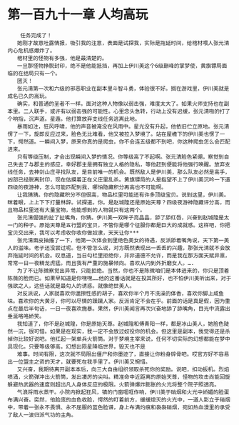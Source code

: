 # 第一百九十一章 人均高玩
        任务完成了！
       她刚才故意吐露情报，吸引我的注意，表面是试探我，实际是拖延时间，给棺材喂人张元清内心危机感爆炸了。
       棺材里的怪物有多强，他是最清楚的。
       一旦那怪物挣脱封印，绝不是他能抵挡，再加上伊川美这个6级巅峰的掌梦使，黄旗镖局面临的在结局只有一个。
       团灭！
       张元清第一次和六级的邪恶职业在副本里斗智斗勇，体验很不好。搁在游戏里，伊川美就是成名已久的高玩。
       确实，和普通的圣者不一样。面对这种人物像以弱击强，难度太大了。如果火师支持也在副本里。二人联手，或许有以弱击强的可能性。心里念头急转，行动上没有迟缓，张元清啪的打了个响指，沉声道。星遁。他打算放弃支线任务逃离此地。
       暴雨如注，狂风呼啸，他的声音被淹没在风雨中。星光没有升起，他依旧伫立原地。张元清愣了一下，旋即反应过来，脸色无比难看，他又被拉入梦境了。站在屋檐下的伊川美也愣了一下，愕然道。一瞬间入梦，原来你真的是爬虫，你不会连五级都不到吧，你这种爬虫怎么会匹配进来。
       只有等级压制，才会出现瞬间入梦的情况。你等级高了不起啊。张元清脸色紧绷，察觉到自己失去了与郡主的感应，幸好郡主是拥有独立人格的隐私，等他赶到便能将他强行唤醒。放弃支线任务，去神剑山庄寻找队友，是目前唯一的机会。既然敌人是伊川美，那么队友必然是高手，凶部已经脱离封印，现在估摸着正在义庄里乱杀。黄旗镖局的人是指望不上了伊川美沉吟一下道四级的夜游神，怎么可能匹配到我，哪怕隐藏积分再高也不可能啊。
       让我猜猜。你的隐藏积分不但很高，物品栏里可能还有许多顶级宝贝。说到这里，伊川美。眯着眼，上上下下打量林辞。试探道。你。是赵城隍还是原始天尊？四级夜游神隐藏评分高，而且物品栏里还有大量宝物，他能想到的人物就只有这两个。
       张元清倔强的扯了扯嘴角，你猜。伊川美一双眸子亮晶晶，舔了舔红唇，兴奋到赵城隍是太一门的种子。原始天尊是五行盟的宝贝，不管你是哪个征服你都是巨大的成就感。这样吧，你把宝贝交出来，我可以考虑收你收你做奴隶，天天让你***
       张元清面皮抽搐了一下，他第一次体会到里绝色美女的待遇，反派舔着嘴角说，天下第一美人的滋味。老子还没尝过呢。但不管怎么说，对方既然表现出一丢丢的兴趣，那张元清就不会放弃拖延时间的机会。叹息道，当日勾栏里拒绝你，并非道德不允许，而是我在那方面天赋异禀，常常一日一夜精龙虎猛。而且我有严重的施暴倾向。喜欢从内到外折磨女人。….
       为了不让陈微察觉出异常，只能拒绝。当然，你也不是陈微咱们是本体进来的，你只是顶着陈薇的脸而已。如果早知道是你嘿嘿……他的这番话就是在投其所好，也不怕伊川美听出来，对于强欲之人，这些话就是最勾人的诱惑。就像绝世美人。
       对反派说，人家就喜欢你邋擦性感的胡子，喜欢你半个月不洗澡的体香，喜欢你脚上咸鱼味。喜欢你的大黄牙，你可以尽情的蹂躏人家。反派肯定不会在乎。前面的话是真是假，因为重点在最后半句话，一日一夜喜欢施暴。果然，伊川美闻言再次兴奋地舔了舔嘴角，目光中流露出垂涎咯咯娇笑。
       我知道了，你不是赵城隍，你是原始天尊。赵城隍和傅青阳一样，都是冰山美人，她脸色陡然一沉，很可惜。如果是在现实，我一定不会放过奴役你的机会。但这里是副本，我觉得还是杀掉你比较好说吧。他扛起一架单兵火箭筒。对于梦境主宰来说，任何不切实际的幻想都能在梦中具现化。只要等级够高，幻想出陨星降临世界，毁灭也不是
       难事。时间有限，这次就不局限出僵尸和你墨迹了，直接让你粉身碎骨吧。哎官方好不容易出一位盟主之资的天才，就要死在我手里了。伊川美又惋惜。
       又兴奋，我期待离开副本本后，向三大自由组织领取杀死你的奖励。说吧，扣动扳机。烈焰喷涌，火箭弹冲出火箭筒，发出凄厉的尖叫。精准命中近距离的原始天尊，怪物的攻击尚能回旋躲避热武器的速度则超出凡人身体反应的极限。火箭弹爆炸膨胀的火光将整个院子照透亮。
       气浪将雨水蒸干。小院内掀起狂风，镇的门窗哐哐作响，伊川美于硝烟和火光中娇媚的脸蛋布满兴奋。突然，他脸庞的血色收脸，愕然的盯着前方，缓缓熄灭的火光中，一道人影立于硝烟中，带着一张永不畏惧、永不屈服的蓝色脸谱，身上布满灼痕和袅袅硝烟，宛如热血漫里的承受了敌人一波归派气功的主角。
